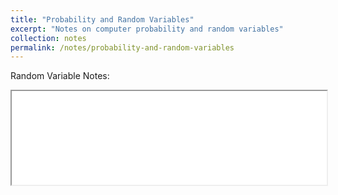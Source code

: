 ```yaml
---
title: "Probability and Random Variables"
excerpt: "Notes on computer probability and random variables"
collection: notes
permalink: /notes/probability-and-random-variables
---
```


Random Variable Notes:

<iframe src="{{ base_path }}/files/Random_Variables_Notes.pdf" width="100%">
</iframe>